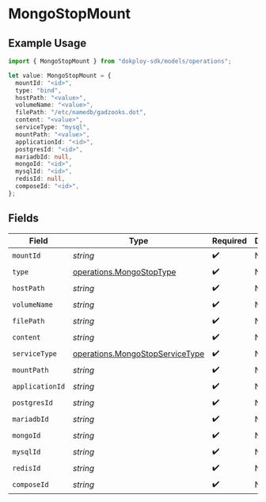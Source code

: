 # MongoStopMount

## Example Usage

```typescript
import { MongoStopMount } from "dokploy-sdk/models/operations";

let value: MongoStopMount = {
  mountId: "<id>",
  type: "bind",
  hostPath: "<value>",
  volumeName: "<value>",
  filePath: "/etc/namedb/gadzooks.dot",
  content: "<value>",
  serviceType: "mysql",
  mountPath: "<value>",
  applicationId: "<id>",
  postgresId: "<id>",
  mariadbId: null,
  mongoId: "<id>",
  mysqlId: "<id>",
  redisId: null,
  composeId: "<id>",
};
```

## Fields

| Field                                                                              | Type                                                                               | Required                                                                           | Description                                                                        |
| ---------------------------------------------------------------------------------- | ---------------------------------------------------------------------------------- | ---------------------------------------------------------------------------------- | ---------------------------------------------------------------------------------- |
| `mountId`                                                                          | *string*                                                                           | :heavy_check_mark:                                                                 | N/A                                                                                |
| `type`                                                                             | [operations.MongoStopType](../../models/operations/mongostoptype.md)               | :heavy_check_mark:                                                                 | N/A                                                                                |
| `hostPath`                                                                         | *string*                                                                           | :heavy_check_mark:                                                                 | N/A                                                                                |
| `volumeName`                                                                       | *string*                                                                           | :heavy_check_mark:                                                                 | N/A                                                                                |
| `filePath`                                                                         | *string*                                                                           | :heavy_check_mark:                                                                 | N/A                                                                                |
| `content`                                                                          | *string*                                                                           | :heavy_check_mark:                                                                 | N/A                                                                                |
| `serviceType`                                                                      | [operations.MongoStopServiceType](../../models/operations/mongostopservicetype.md) | :heavy_check_mark:                                                                 | N/A                                                                                |
| `mountPath`                                                                        | *string*                                                                           | :heavy_check_mark:                                                                 | N/A                                                                                |
| `applicationId`                                                                    | *string*                                                                           | :heavy_check_mark:                                                                 | N/A                                                                                |
| `postgresId`                                                                       | *string*                                                                           | :heavy_check_mark:                                                                 | N/A                                                                                |
| `mariadbId`                                                                        | *string*                                                                           | :heavy_check_mark:                                                                 | N/A                                                                                |
| `mongoId`                                                                          | *string*                                                                           | :heavy_check_mark:                                                                 | N/A                                                                                |
| `mysqlId`                                                                          | *string*                                                                           | :heavy_check_mark:                                                                 | N/A                                                                                |
| `redisId`                                                                          | *string*                                                                           | :heavy_check_mark:                                                                 | N/A                                                                                |
| `composeId`                                                                        | *string*                                                                           | :heavy_check_mark:                                                                 | N/A                                                                                |